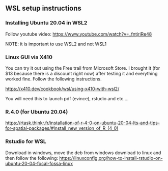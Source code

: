 ## WSL setup instructions

### Installing Ubuntu 20.04 in WSL2

Follow youtube video:
https://www.youtube.com/watch?v=_fntjriRe48

NOTE: it is important to use WSL2 and not WSL1

### Linux GUI via X410

You can try it out using the Free trail from Microsoft Store. I brought it (for $13 because there is a discount right now) after testing it and everything worked fine. Follow the following instructions. 

https://x410.dev/cookbook/wsl/using-x410-with-wsl2/

You will need this to launch pdf (evince), rstudio and etc....

### R.4.0 (for Ubuntu 20.04)

https://rtask.thinkr.fr/installation-of-r-4-0-on-ubuntu-20-04-lts-and-tips-for-spatial-packages/#Install_new_version_of_R_(4_0)

### Rstudio for WSL

Download in windows, move the deb from windows download to linux and then follow the following:
https://linuxconfig.org/how-to-install-rstudio-on-ubuntu-20-04-focal-fossa-linux

